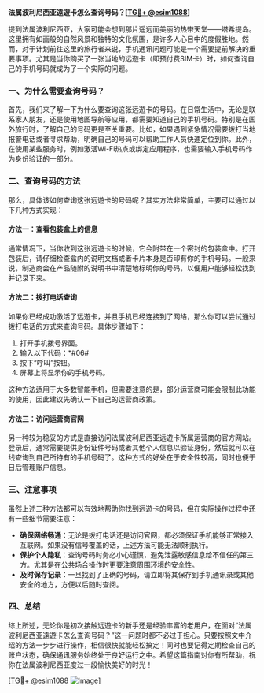 **法属波利尼西亚遠遊卡怎么查询号码？[[TG💪+ @esim1088](https://t.me/s/esim1088)]**

提到法属波利尼西亚，大家可能会想到那片遥远而美丽的热带天堂——塔希提岛。这里拥有如画般的自然风景和独特的文化氛围，是许多人心目中的度假胜地。然而，对于计划前往这里的旅行者来说，手机通讯问题可能是一个需要提前解决的重要事项。尤其是当你购买了一张当地的远遊卡（即预付费SIM卡）时，如何查询自己的手机号码就成为了一个实际的问题。

### 一、为什么需要查询号码？

首先，我们来了解一下为什么要查询这张远遊卡的号码。在日常生活中，无论是联系家人朋友，还是使用地图导航等应用，都需要知道自己的手机号码。特别是在国外旅行时，了解自己的号码更是至关重要。比如，如果遇到紧急情况需要拨打当地报警电话或者寻求帮助，明确自己的号码可以帮助工作人员快速定位到你。此外，在使用某些服务时，例如激活Wi-Fi热点或绑定应用程序，也需要输入手机号码作为身份验证的一部分。

### 二、查询号码的方法

那么，具体该如何查询这张远遊卡的号码呢？其实方法非常简单，主要可以通过以下几种方式实现：

#### 方法一：查看包装盒上的信息

通常情况下，当你收到这张远遊卡的时候，它会附带在一个密封的包装盒中。打开包装后，请仔细检查盒内的说明文档或者卡片本身是否印有你的手机号码。一般来说，制造商会在产品随附的说明书中清楚地标明你的号码，以便用户能够轻松找到并记录下来。

#### 方法二：拨打电话查询

如果你已经成功激活了远遊卡，并且手机已经连接到了网络，那么你可以尝试通过拨打电话的方式来查询号码。具体步骤如下：
1. 打开手机拨号界面。
2. 输入以下代码：*#06#
3. 按下“呼叫”按钮。
4. 屏幕上将显示你的手机号码。

这种方法适用于大多数智能手机，但需要注意的是，部分运营商可能会限制此功能的使用，因此建议先确认一下自己的运营商政策。

#### 方法三：访问运营商官网

另一种较为稳妥的方式是直接访问法属波利尼西亚远遊卡所属运营商的官方网站。登录后，通常需要提供身份证件号码或者其他个人信息以验证身份，然后就可以在线查询到自己所持有的手机号码了。这种方式的好处在于安全性较高，同时也便于日后管理账户信息。

### 三、注意事项

虽然上述三种方法都可以有效地帮助你找到远遊卡的号码，但在实际操作过程中还有一些细节需要注意：
- **确保网络畅通**：无论是拨打电话还是访问官网，都必须保证手机能够正常接入互联网。如果没有信号覆盖的话，上述方法可能无法顺利执行。
- **保护个人隐私**：查询号码时务必小心谨慎，避免泄露敏感信息给不信任的第三方。尤其是在公共场合操作时更要注意周围环境的安全性。
- **及时保存记录**：一旦找到了正确的号码，请立即将其保存到手机通讯录或其他安全的地方，方便以后随时查阅。

### 四、总结

综上所述，无论你是初次接触远遊卡的新手还是经验丰富的老用户，在面对“法属波利尼西亚遠遊卡怎么查询号码？”这一问题时都不必过于担心。只要按照文中介绍的方法一步步进行操作，相信很快就能轻松搞定！同时也要记得定期检查自己的账户状态，确保通讯服务始终处于良好运行之中。希望这篇指南对你有所帮助，祝你在法属波利尼西亚度过一段愉快美好的时光！

[[TG💪+ @esim1088](https://t.me/s/esim1088) ![Image](https://i.postimg.cc/4NQfJmqS/Snipaste-2025-05-13-00-14-12.png)]